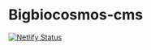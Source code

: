 # Bigbiocosmos-cms

[![Netlify Status](https://api.netlify.com/api/v1/badges/8d18a4b5-3df3-46cd-b374-6070edc3a3f4/deploy-status)](https://app.netlify.com/sites/bigbiocosmos-cms/deploys)
